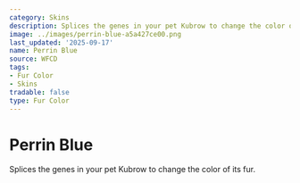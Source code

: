 ```yaml
---
category: Skins
description: Splices the genes in your pet Kubrow to change the color of its fur.
image: ../images/perrin-blue-a5a427ce00.png
last_updated: '2025-09-17'
name: Perrin Blue
source: WFCD
tags:
- Fur Color
- Skins
tradable: false
type: Fur Color
---
```


# Perrin Blue

Splices the genes in your pet Kubrow to change the color of its fur.

